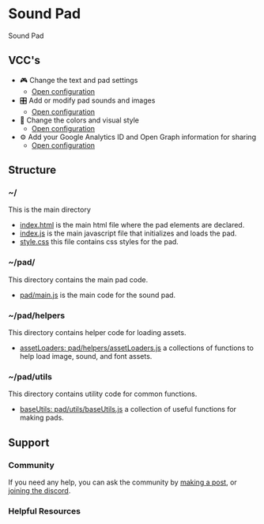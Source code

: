 # Sound Pad

Sound Pad

## VCC's

- 🎮 Change the text and pad settings
    * [Open configuration](#~/.koji/customization/settings.json!visual)
- 🎛️ Add or modify pad sounds and images
    * [Open configuration](#~/.koji/customization/pad.json!visual)
- 💅 Change the colors and visual style
    * [Open configuration](#~/.koji/customization/colors.json!visual)
- ⚙️ Add your Google Analytics ID and Open Graph information for sharing
    * [Open configuration](#~/.koji/customization/metadata.json!visual)

## Structure
### ~/
This is the main directory
- [index.html](#~/index.html) is the main html file where the pad elements are declared.
- [index.js](#~/index.js) is the main javascript file that initializes and loads the pad.
- [style.css](#~/style.css) this file contains css styles for the pad.

### ~/pad/
This directory contains the main pad code.
- [pad/main.js](#~/pad/main.js) is the main code for the sound pad.

### ~/pad/helpers
This directory contains helper code for loading assets.
- [assetLoaders: pad/helpers/assetLoaders.js](#~/pad/helpers/assetLoaders.js) a collections of functions to help load image, sound, and font assets.

### ~/pad/utils
This directory contains utility code for common functions.
- [baseUtils: pad/utils/baseUtils.js](#~/pad/utils/baseUtils.js) a collection of useful functions for making pads.

## Support
### Community
If you need any help, you can ask the community by [making a post](https://gokoji.com/posts), or [joining the discord](https://discordapp.com/invite/eQuMJF6).

### Helpful Resources